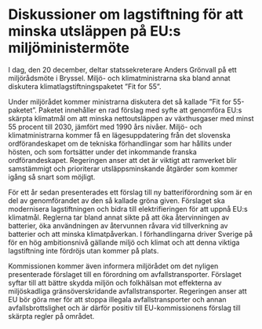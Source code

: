 # Diskussioner om lagstiftning för att minska utsläppen på EU:s miljöministermöte

I dag, den 20 december, deltar statssekreterare Anders Grönvall på ett miljörådsmöte i Bryssel. Miljö- och klimatministrarna ska bland annat diskutera klimatlagstiftningspaketet ”Fit for 55”.

Under miljörådet kommer ministrarna diskutera det så kallade ”Fit for 55-paketet”. Paketet innehåller en rad förslag med syfte att genomföra EU:s skärpta klimatmål om att minska nettoutsläppen av växthusgaser med minst 55 procent till 2030, jämfört med 1990 års nivåer. Miljö- och klimatministrarna kommer få en lägesuppdatering från det slovenska ordförandeskapet om de tekniska förhandlingar som har hållits under hösten, och som fortsätter under det inkommande franska ordförandeskapet. Regeringen anser att det är viktigt att ramverket blir samstämmigt och prioriterar utsläppsminskande åtgärder som kommer igång så snart som möjligt.

För ett år sedan presenterades ett förslag till ny batteriförordning som är en del av genomförandet av den så kallade gröna given. Förslaget ska modernisera lagstiftningen och bidra till elektrifieringen för att uppnå EU:s klimatmål. Reglerna tar bland annat sikte på att öka återvinningen av batterier, öka användningen av återvunnen råvara vid tillverkning av batterier och att minska klimatpåverkan. I förhandlingarna driver Sverige på för en hög ambitionsnivå gällande miljö och klimat och att denna viktiga lagstiftning inte fördröjs utan kommer på plats.

Kommissionen kommer även informera miljörådet om det nyligen presenterade förslaget till en förordning om avfallstransporter. Förslaget syftar till att bättre skydda miljön och folkhälsan mot effekterna av miljöskadliga gränsöverskridande avfallstransporter. Regeringen anser att EU bör göra mer för att stoppa illegala avfallstransporter och annan avfallsbrottslighet och är därför positiv till EU-kommissionens förslag till skärpta regler på området.
